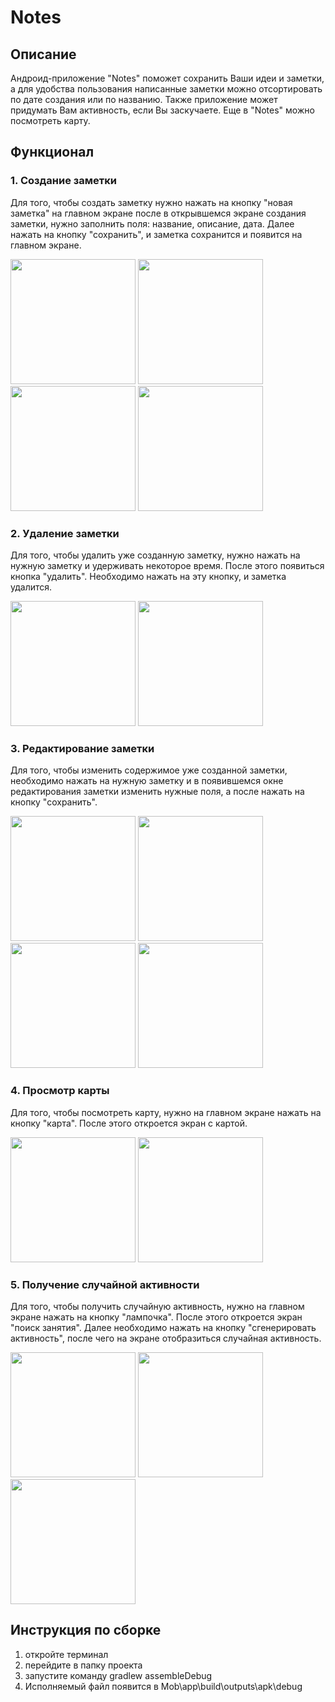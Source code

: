 # Notes

## Описание

Андроид-приложение "Notes" поможет сохранить Ваши идеи и заметки, а для удобства пользования написанные заметки можно отсортировать по дате создания или по названию. Также приложение может придумать Вам активность, если Вы заскучаете. Еще в "Notes" можно посмотреть карту.

## Функционал
### 1. Создание заметки
Для того, чтобы создать заметку нужно нажать на кнопку "новая заметка" на главном экране после в открывшемся экране создания заметки, нужно заполнить поля: название, описание, дата. Далее нажать на кнопку "сохранить", и заметка сохранится и появится на главном экране.

<img src="img/main_screen2.jpg" width="200">
<img src="img/create_note1.jpg" width="200">
<img src="img/create_note2.jpg" width="200">
<img src="img/main_title2.jpg" width="200">

### 2. Удаление заметки
Для того, чтобы удалить уже созданную заметку, нужно нажать на нужную заметку и удерживать некоторое время. После этого появиться кнопка "удалить". Необходимо нажать на эту кнопку, и заметка удалится.

<img src="img/main_title.jpg" width="200">
<img src="img/delete_note.jpg" width="200">

### 3. Редактирование заметки
Для того, чтобы изменить содержимое уже созданной заметки, необходимо нажать на нужную заметку и в появившемся окне редактирования заметки изменить нужные поля, а после нажать на кнопку "сохранить".

<img src="img/main_title2.jpg" width="200">
<img src="img/edit_note1.jpg" width="200">
<img src="img/create_note2.jpg" width="200">
<img src="img/main_title.jpg" width="200">



### 4. Просмотр карты
Для того, чтобы посмотреть карту, нужно на главном экране нажать на кнопку "карта". После этого откроется экран с картой.

<img src="img/main_title.jpg" width="200">
<img src="img/map.jpg" width="200">

### 5. Получение случайной активности
Для того, чтобы получить случайную активность, нужно на главном экране нажать на кнопку "лампочка". После этого откроется экран "поиск занятия". Далее необходимо нажать на кнопку "сгенерировать активность", после чего на экране отобразиться случайная активность.

<img src="img/main_title.jpg" width="200">
<img src="img/find_activity.jpg" width="200">
<img src="img/find_activity2.jpg" width="200">


## Инструкция по сборке
1. откройте терминал
2. перейдите в папку проекта
3. запустите команду gradlew assembleDebug 
4. Исполняемый файл появится в Mob\app\build\outputs\apk\debug
